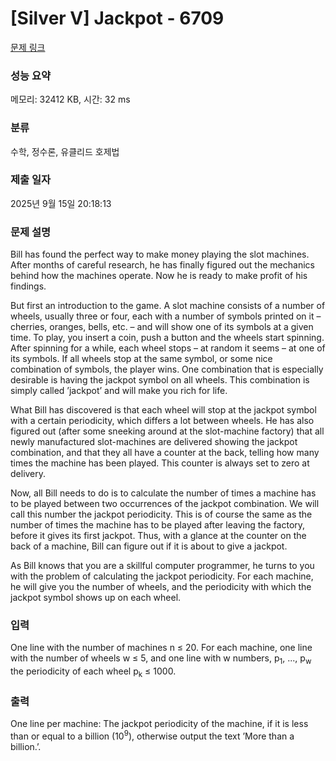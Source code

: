 # [Silver V] Jackpot - 6709 

[문제 링크](https://www.acmicpc.net/problem/6709) 

### 성능 요약

메모리: 32412 KB, 시간: 32 ms

### 분류

수학, 정수론, 유클리드 호제법

### 제출 일자

2025년 9월 15일 20:18:13

### 문제 설명

<p>Bill has found the perfect way to make money playing the slot machines. After months of careful research, he has finally figured out the mechanics behind how the machines operate. Now he is ready to make profit of his findings.</p>

<p>But first an introduction to the game. A slot machine consists of a number of wheels, usually three or four, each with a number of symbols printed on it – cherries, oranges, bells, etc. – and will show one of its symbols at a given time. To play, you insert a coin, push a button and the wheels start spinning. After spinning for a while, each wheel stops – at random it seems – at one of its symbols. If all wheels stop at the same symbol, or some nice combination of symbols, the player wins. One combination that is especially desirable is having the jackpot symbol on all wheels. This combination is simply called ’jackpot’ and will make you rich for life.</p>

<p>What Bill has discovered is that each wheel will stop at the jackpot symbol with a certain periodicity, which differs a lot between wheels. He has also figured out (after some sneeking around at the slot-machine factory) that all newly manufactured slot-machines are delivered showing the jackpot combination, and that they all have a counter at the back, telling how many times the machine has been played. This counter is always set to zero at delivery.</p>

<p>Now, all Bill needs to do is to calculate the number of times a machine has to be played between two occurrences of the jackpot combination. We will call this number the jackpot periodicity. This is of course the same as the number of times the machine has to be played after leaving the factory, before it gives its first jackpot. Thus, with a glance at the counter on the back of a machine, Bill can figure out if it is about to give a jackpot.</p>

<p>As Bill knows that you are a skillful computer programmer, he turns to you with the problem of calculating the jackpot periodicity. For each machine, he will give you the number of wheels, and the periodicity with which the jackpot symbol shows up on each wheel.</p>

### 입력 

 <p>One line with the number of machines n ≤ 20. For each machine, one line with the number of wheels w ≤ 5, and one line with w numbers, p<sub>1</sub>, ..., p<sub>w</sub> the periodicity of each wheel p<sub>k</sub> ≤ 1000.</p>

### 출력 

 <p>One line per machine: The jackpot periodicity of the machine, if it is less than or equal to a billion (10<sup>9</sup>), otherwise output the text ’More than a billion.’.</p>

